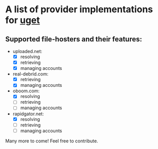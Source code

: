 # A list of provider implementations for [uget](https://github.com/uget/uget)

## Supported file-hosters and their features:

- uploaded.net:
    - [x] resolving
    - [x] retrieving
    - [x] managing accounts
- real-debrid.com:
    - [x] retrieving
    - [x] managing accounts
- oboom.com:
    - [x] resolving
    - [ ] retrieving
    - [ ] managing accounts
- rapidgator.net:
    - [x] resolving
    - [ ] retrieving
    - [ ] managing accounts

Many more to come! Feel free to contribute.
